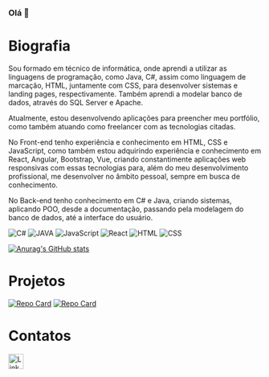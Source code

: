### Olá 👋

# Biografia

Sou formado em técnico de informática, onde aprendi a utilizar as linguagens de programação, como Java, C#, assim como linguagem de marcação, HTML, juntamente com CSS, para desenvolver sistemas e landing pages, respectivamente. Também aprendi a modelar banco de dados, através do SQL Server e Apache.

Atualmente, estou desenvolvendo aplicações para preencher meu portfólio, como também atuando como freelancer com as tecnologias citadas.

No Front-end tenho experiência e conhecimento em HTML, CSS e JavaScript, como também estou adquirindo experiência e conhecimento em React, Angular, Bootstrap, Vue, criando constantimente aplicações web responsivas com essas tecnologias para, além do meu desenvolvimento profissional, me desenvolver no âmbito pessoal, sempre em busca de conhecimento.

No Back-end tenho conhecimento em C# e Java, criando sistemas, aplicando POO, desde a documentação, passando pela modelagem do banco de dados, até a interface do usuário.

![C#](https://img.shields.io/badge/C%23-239120?style=for-the-badge&logo=c-sharp&logoColor=white)
![JAVA](https://img.shields.io/badge/Java-ED8B00?style=for-the-badge&logo=java&logoColor=white)
![JavaScript](https://img.shields.io/badge/JavaScript-323330?style=for-the-badge&logo=javascript&logoColor=F7DF1E)
![React](https://img.shields.io/badge/React-20232A?style=for-the-badge&logo=react&logoColor=61DAFB)
![HTML](https://img.shields.io/badge/HTML5-E34F26?style=for-the-badge&logo=html5&logoColor=white)
![CSS](https://img.shields.io/badge/CSS3-1572B6?style=for-the-badge&logo=css3&logoColor=white)


[![Anurag's GitHub stats](https://github-readme-stats.vercel.app/api?username=dehCastiglioni&theme=synthwave)](https://github.com/dehCastiglioni/github-readme-stats)

# Projetos

[![Repo Card](https://github-readme-stats.vercel.app/api/pin/?username=dehCastiglioni&repo=dehCastiglioni.github.io&bg_color=000&border_color=30A3DC&show_icons=true&icon_color=30A3DC&title_color=E94D5F&text_color=FFF)](https://github.com/dehCastiglioni/dehCastiglioni.github.io)
[![Repo Card](https://github-readme-stats.vercel.app/api/pin/?username=dehCastiglioni&repo=previsao-do-tempo&bg_color=000&border_color=30A3DC&show_icons=true&icon_color=30A3DC&title_color=E94D5F&text_color=FFF)](https://github.com/dehCastiglioni/previsao-do-tempo)

# Contatos

[<img src='https://img.shields.io/badge/LinkedIn-0077B5?style=for-the-badge&logo=linkedin&logoColor=white' alt='Linkedin' height='30'>](https://www.linkedin.com/in/andré-luiz-quintana-castiglioni-a41102242/)
